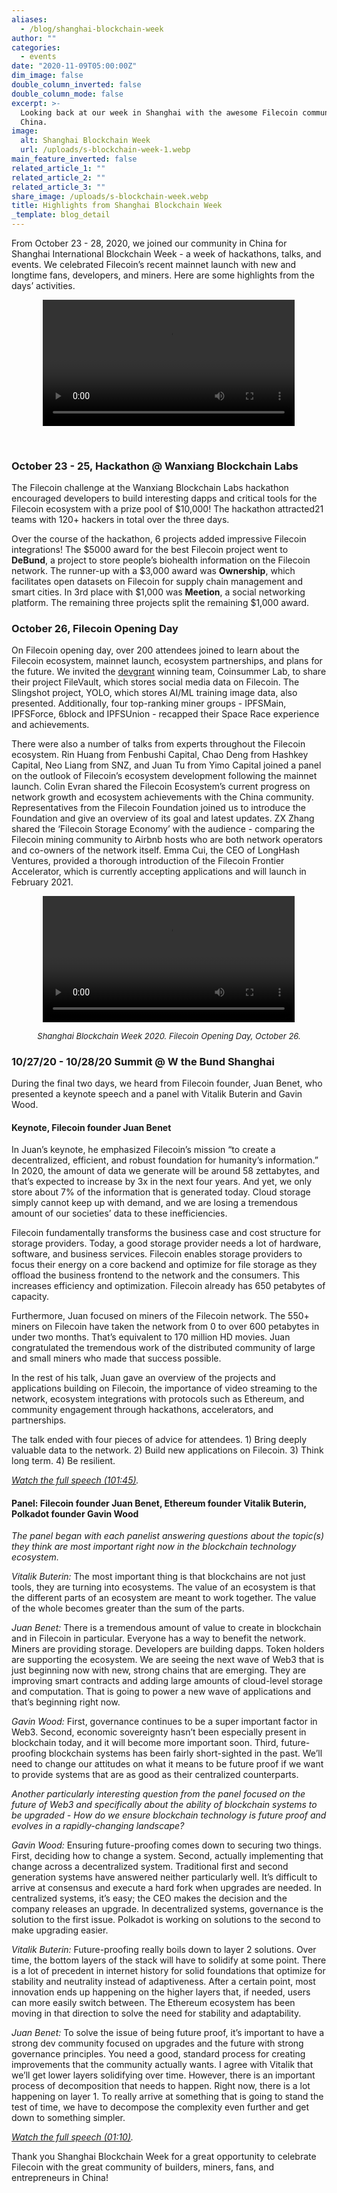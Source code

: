 ```yaml
---
aliases:
  - /blog/shanghai-blockchain-week
author: ""
categories:
  - events
date: "2020-11-09T05:00:00Z"
dim_image: false
double_column_inverted: false
double_column_mode: false
excerpt: >-
  Looking back at our week in Shanghai with the awesome Filecoin community in
  China.
image:
  alt: Shanghai Blockchain Week
  url: /uploads/s-blockchain-week-1.webp
main_feature_inverted: false
related_article_1: ""
related_article_2: ""
related_article_3: ""
share_image: /uploads/s-blockchain-week.webp
title: Highlights from Shanghai Blockchain Week
_template: blog_detail
---
```


From October 23 - 28, 2020, we joined our community in China for Shanghai International Blockchain Week - a week of hackathons, talks, and events. We celebrated Filecoin’s recent mainnet launch with new and longtime fans, developers, and miners. Here are some highlights from the days’ activities.

<video width="80%" style="margin-left:10%" controls> <source src="/vintage/videos/blockchainweek.mp4" type="video/mp4"> Your browser does not support the video tag. </video>

<br>

### October 23 - 25, Hackathon @ Wanxiang Blockchain Labs

The Filecoin challenge at the Wanxiang Blockchain Labs hackathon encouraged developers to build interesting dapps and critical tools for the Filecoin ecosystem with a prize pool of $10,000! The hackathon attracted21 teams with 120+ hackers in total over the three days.

Over the course of the hackathon, 6 projects added impressive Filecoin integrations! The $5000 award for the best Filecoin project went to **DeBund**, a project to store people’s biohealth information on the Filecoin network. The runner-up with a $3,000 award was **Ownership**, which facilitates open datasets on Filecoin for supply chain management and smart cities. In 3rd place with $1,000 was **Meetion**, a social networking platform. The remaining three projects split the remaining $1,000 award.

### October 26, Filecoin Opening Day

On Filecoin opening day, over 200 attendees joined to learn about the Filecoin ecosystem, mainnet launch, ecosystem partnerships, and plans for the future. We invited the [devgrant](https://github.com/filecoin-project/devgrants) winning team, Coinsummer Lab, to share their project FileVault, which stores social media data on Filecoin. The Slingshot project, YOLO, which stores AI/ML training image data, also presented. Additionally, four top-ranking miner groups - IPFSMain, IPFSForce, 6block and IPFSUnion - recapped their Space Race experience and achievements.

There were also a number of talks from experts throughout the Filecoin ecosystem. Rin Huang from Fenbushi Capital, Chao Deng from Hashkey Capital, Neo Liang from SNZ, and Juan Tu from Yimo Capital joined a panel on the outlook of Filecoin’s ecosystem development following the mainnet launch. Colin Evran shared the Filecoin Ecosystem’s current progress on network growth and ecosystem achievements with the China community. Representatives from the Filecoin Foundation joined us to introduce the Foundation and give an overview of its goal and latest updates. ZX Zhang shared the ‘Filecoin Storage Economy’ with the audience - comparing the Filecoin mining community to Airbnb hosts who are both network operators and co-owners of the network itself. Emma Cui, the CEO of LongHash Ventures, provided a thorough introduction of the Filecoin Frontier Accelerator, which is currently accepting applications and will launch in February 2021.

<p>

<video width="80%" style="margin-left:10%" controls> <source src="/vintage/videos/blockchainweek-open.mp4" type="video/mp4"> Your browser does not support the video tag. </video>

<p style="font-size:small;font-style:italic;text-align:center">Shanghai Blockchain Week 2020. Filecoin Opening Day, October 26.</p>

</p>

### 10/27/20 - 10/28/20 Summit @ W the Bund Shanghai

During the final two days, we heard from Filecoin founder, Juan Benet, who presented a keynote speech and a panel with Vitalik Buterin and Gavin Wood.

#### Keynote, Filecoin founder Juan Benet

In Juan’s keynote, he emphasized Filecoin’s mission “to create a decentralized, efficient, and robust foundation for humanity’s information.” In 2020, the amount of data we generate will be around 58 zettabytes, and that’s expected to increase by 3x in the next four years. And yet, we only store about 7% of the information that is generated today. Cloud storage simply cannot keep up with demand, and we are losing a tremendous amount of our societies’ data to these inefficiencies.

Filecoin fundamentally transforms the business case and cost structure for storage providers. Today, a good storage provider needs a lot of hardware, software, and business services. Filecoin enables storage providers to focus their energy on a core backend and optimize for file storage as they offload the business frontend to the network and the consumers. This increases efficiency and optimization. Filecoin already has 650 petabytes of capacity.

Furthermore, Juan focused on miners of the Filecoin network. The 550+ miners on Filecoin have taken the network from 0 to over 600 petabytes in under two months. That’s equivalent to 170 million HD movies. Juan congratulated the tremendous work of the distributed community of large and small miners who made that success possible.

In the rest of his talk, Juan gave an overview of the projects and applications building on Filecoin, the importance of video streaming to the network, ecosystem integrations with protocols such as Ethereum, and community engagement through hackathons, accelerators, and partnerships.

The talk ended with four pieces of advice for attendees. 1) Bring deeply valuable data to the network. 2) Build new applications on Filecoin. 3) Think long term. 4) Be resilient.

[_Watch the full speech (101:45)_](https://www.bilibili.com/video/BV16D4y197Wh?zw)_._

#### Panel: Filecoin founder Juan Benet, Ethereum founder Vitalik Buterin, Polkadot founder Gavin Wood

_The panel began with each panelist answering questions about the topic(s) they think are most important right now in the blockchain technology ecosystem._

_Vitalik Buterin:_ The most important thing is that blockchains are not just tools, they are turning into ecosystems. The value of an ecosystem is that the different parts of an ecosystem are meant to work together. The value of the whole becomes greater than the sum of the parts.

_Juan Benet:_ There is a tremendous amount of value to create in blockchain and in Filecoin in particular. Everyone has a way to benefit the network. Miners are providing storage. Developers are building dapps. Token holders are supporting the ecosystem. We are seeing the next wave of Web3 that is just beginning now with new, strong chains that are emerging. They are improving smart contracts and adding large amounts of cloud-level storage and computation. That is going to power a new wave of applications and that’s beginning right now.

_Gavin Wood:_ First, governance continues to be a super important factor in Web3. Second, economic sovereignty hasn’t been especially present in blockchain today, and it will become more important soon. Third, future-proofing blockchain systems has been fairly short-sighted in the past. We’ll need to change our attitudes on what it means to be future proof if we want to provide systems that are as good as their centralized counterparts.

_Another particularly interesting question from the panel focused on the future of Web3 and specifically about the ability of blockchain systems to be upgraded - How do we ensure blockchain technology is future proof and evolves in a rapidly-changing landscape?_

_Gavin Wood:_ Ensuring future-proofing comes down to securing two things. First, deciding how to change a system. Second, actually implementing that change across a decentralized system. Traditional first and second generation systems have answered neither particularly well. It’s difficult to arrive at consensus and execute a hard fork when upgrades are needed. In centralized systems, it’s easy; the CEO makes the decision and the company releases an upgrade. In decentralized systems, governance is the solution to the first issue. Polkadot is working on solutions to the second to make upgrading easier.

_Vitalik Buterin:_ Future-proofing really boils down to layer 2 solutions. Over time, the bottom layers of the stack will have to solidify at some point. There is a lot of precedent in internet history for solid foundations that optimize for stability and neutrality instead of adaptiveness. After a certain point, most innovation ends up happening on the higher layers that, if needed, users can more easily switch between. The Ethereum ecosystem has been moving in that direction to solve the need for stability and adaptability.

_Juan Benet:_ To solve the issue of being future proof, it’s important to have a strong dev community focused on upgrades and the future with strong governance principles. You need a good, standard process for creating improvements that the community actually wants. I agree with Vitalik that we’ll get lower layers solidifying over time. However, there is an important process of decomposition that needs to happen. Right now, there is a lot happening on layer 1. To really arrive at something that is going to stand the test of time, we have to decompose the complexity even further and get down to something simpler.

[_Watch the full speech (01:10)_](https://www.bilibili.com/video/BV1xZ4y1L72L?zw)_._

Thank you Shanghai Blockchain Week for a great opportunity to celebrate Filecoin with the great community of builders, miners, fans, and entrepreneurs in China!
